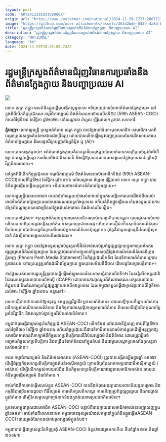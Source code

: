 ```yaml
---
layout: post
code: "ART2411291031VB066X"
origin_url: "https://www.postkhmer.com/national/2024-11-29-1727-260771"
image: "https://github.com/user-attachments/assets/363d2bde-043e-4a8d-b61b-7e3f9ef392c4"
title: "រដ្ឋមន្ត្រី​ក្រសួង​ព័ត៌មាន​ជំរុញ​វិធានការ​ប្រឆាំង​នឹង​ព័ត៌មាន​ក្លែងក្លាយ និង​បញ្ហា​ប្រឈម AI"
description: "​​រដ្ឋមន្ត្រី​ក្រសួង​ព័ត៌មាន​ជំរុញ​វិធានការ​ប្រឆាំង​នឹង​ព័ត៌មាន​ក្លែងក្លាយ និង​បញ្ហា​ប្រឈម AI​"
category: "NATIONAL"
language: "km"
date: 2024-11-29T10:35:08.742Z
---
```


# រដ្ឋមន្ត្រី​ក្រសួង​ព័ត៌មាន​ជំរុញ​វិធានការ​ប្រឆាំង​នឹង​ព័ត៌មាន​ក្លែងក្លាយ និង​បញ្ហា​ប្រឈម AI

![](https://github.com/user-attachments/assets/ae7c2182-21a0-4d6d-ba18-7e6d492d03e1)

លោក នេត្រ ភក្ដ្រា មាន​គំនិត​ផ្ដួចផ្ដើម​​បង្កើត​យុទ្ធនាការ «​និយាយថា​ទេ​ចំពោះ​ព័ត៌មាន​ក្លែងក្លាយ​» នៅក្នុង​ពិធី​បើក​កិច្ចប្រជុំ​គណៈកម្មាធិកា​វប្បធម៌ និង​ព័ត៌មាន​អាស៊ាន​លើក​ទី​៥៩ (59th ASEAN-COCI) ​កាលពី​​ថ្ងៃទី​២៨ ខែវិច្ឆិកា ឆ្នាំ​២០២៤ នៅ​សណ្ឋាគា រ៉ា​ហ្វ​ល ឡឺ​រ៉ូ​យា​ល់។ រូបថត សហការី​

**ភ្នំពេញ៖** លោក​​រដ្ឋមន្ត្រី ក្រសួង​ព័ត៌មាន នេត្រ ភក្ត្រា បាន​ថ្លែង​នៅ​ចំពោះមុខ​សមាជិក​-​សមាជិកា មកពី​បណ្តា​ប្រទេស​ក្នុង​តំបន់​អាស៊ាន​ជាច្រើនរូប ដោយ​បានលើកឡើង​នូវ​បញ្ហា​ប្រឈម​នៃ​ការរីក​សាយភាយ​ព័ត៌មាន​ក្លែងក្លាយ និង​បច្ចេកវិទ្យា​បញ្ញា​សិប្បនិម្មិត ឬ (AI)​។

លោក​​បាន​សង្កត់ធ្ងន់ថា៖ «ព័ត៌មាន​ក្លែងក្លាយ​គឺជា​កត្តា​ដ៏​ចម្បង​​មួយ​ដែល​នាំ​មានការ​ប្រើប្រាស់​នូវ​អំពើ​ហឹ​ង្សា ភាព​ស្អប់ខ្ពើម​គ្នា ការរើសអើង​ជាតិ​សាសន៍ និង​ធ្វើឱ្យមាន​ចលាចល​សង្គម​នៅក្នុង​ប្រទេស​ជាច្រើន​ជុំវិញ​ពិភពលោក​»។

នៅក្នុង​ពិធី​បើក​កិច្ចប្រជុំ​គណៈកម្មាធិកា​វប្បធម៌ និង​ព័ត៌មាន​អាស៊ាន​លើក​ទី​៥៩ (59th ASEAN-COCI) ​កាលពី​​ថ្ងៃទី​២៨ ខែវិច្ឆិកា ឆ្នាំ​២០២៤ នៅ​សណ្ឋាគា រ៉ា​ហ្វ​ល ឡឺ​រ៉ូ​យា​ល់ លោក នេត្រ ភក្ដ្រា មាន​គំនិត​ផ្ដួចផ្ដើម​​បង្កើត​យុទ្ធនាការ «​និយាយថា​ទេ​ចំពោះ​ព័ត៌មាន​ក្លែងក្លាយ​»។

លោក​រដ្ឋមន្ដ្រី​បាន​អះអាងថា នេះ​ជា​ជំ​ហ៊ាន​មួយ​យ៉ាងសំខាន់​នៅក្នុង​ការបង្កើន​ការយល់ដឹង​អំពី​ផលប៉ះពាល់​នៃ​ព័ត៌មាន​ក្លែងក្លាយ​ដល់​សាធារណជន​ទូទាំងប្រទេស ហើយ​គំនិត​ផ្តួចផ្តើម​នេះ​កំពុង​ទទួលបាន​ការគាំទ្រ​ពី​បណ្តា​ប្រទេស​ជាច្រើន​នៅក្នុង​តំបន់​អាស៊ាន និង​តំបន់​ដទៃទៀត​។ 

លោក​បាន​ថ្លែងថា៖ «ក្រសួង​ព័ត៌មាន​ក្នុងនាម​សេនាធិការ​របស់​រាជរ​ដ្ឋា​ភិ​បាល​កម្ពុជា បាន​ផ្តោតជាសំខាន់​លើ​ការធានា​ឱ្យបាន​នូវ​សន្តិសុខ​ព័ត៌មាន​សម្រាប់​ប្រជាពលរដ្ឋ ហើយ​ភាពជឿជាក់​នៃ​ស្ថាប័ន​សារព័ត៌មាន មិនមែន​គ្រាន់តែ​ជា​បញ្ហា​នៃ​ក្រមសីលធម៌​អ្នកសារព័ត៌មាន​ប៉ុណ្ណោះ​ទេ ប៉ុន្តែ​គឺជា​មូលដ្ឋានគ្រឹះ​នៃ​សន្តិសុខ​ជាតិ និង​ស្ថិរភាព​សង្គម​របស់​យើង​ផងដែរ​»។

លោក នេត្រ ភក្ដ្រា បាន​ថ្លែង​​ទទួលស្គាល់​នូវ​តួនាទី​ដ៏​សំខាន់​របស់​ប្រព័ន្ធ​ផ្សព្វ​ផ្សាយ​ក្នុងការ​ប្រឆាំង​ការផ្សព្វផ្សាយ​ព័ត៌មាន​ក្លែងក្លាយ ដែល​ត្រូវបាន​ដាក់បញ្ចូល​នៅក្នុង​សេចក្តីថ្លែងការណ៍​​សារព័ត៌មាន​ទីក្រុង​ភ្នំពេញ (Phnom Penh Media Statement) នៃ​កិច្ចប្រជុំ​លើក​ទី​៧ នៃ​វេទិកា​សារព័ត៌មាន ក្រោម​ប្រធានបទ «​ការប្រយុទ្ធប្រឆាំង​ដំណឹង​ក្លែងក្លាយ ក្នុង​យុគសម័យ​ឌីជីថល ដើម​បន្ត​ថែរក្សា​សន្តិភាព​»។

ការ​ថ្លែង​របស់​លោករ​ដ្ឋមន្ដ្រី​ត្រូវបាន​ធ្វើ​ឡើង​​អំឡុងពេល​នៃ​មហាសន្និបាត​លើក​ទី​១២ នៃ​សន្និសីទ​អន្តរជាតិ​នៃ​គណបក្សនយោ​បាយ​​នៅ​អាស៊ី (ICAPP) ដោយមាន​ការចូលរួម​ពី​តំណាង​គណៈបក្សនយោបាយ​ចំនួន​២៨ និង​តំណាង​ប្រព័ន្ធ​ផ្សព្វផ្សាយ​មកពី​១៥​ប្រទេស ដែល​កម្ពុជា​ទទួល​ធ្វើជា​ម្ចាស់ផ្ទះ​ចាប់ពី​ថ្ងៃទី​២១ ដល់​២៤ ខែវិច្ឆិកា ឆ្នាំ​២០២៤ កន្លងទៅ​។ 

លោក​ជឿជាក់ថា​​ការដាក់ឱ្យ​អនុវត្ត «​ធម្មនុញ្ញ​វិជ្ជាជីវៈ​អ្នកសារព័ត៌មាន​» នា​ពេល​ថ្មីៗ​នេះ​គឺ​​​ឆ្ពោះទៅរក​ការលើកកម្ពស់​សេរីភាព​សារព័ត៌មាន និង​កិច្ចការពារ​សុវត្ថិភាព​អ្នកសារព័ត៌មាន ពិសេស​ដើម្បី​លើក​គុណ​តម្លៃ​រួម​នៃ​វិជ្ជាជីវៈ និង​សណ្តាប់ធ្នាប់​ក្នុង​វិស័យ​សារព័ត៌មាន​។​

​កម្ពុជា​កំពុង​ធ្វើជា​ម្ចាស់ផ្ទះ​នៃ​កិច្ចប្រជុំ ASEAN-COCI លើក​ទី​៥៩ នៅ​រាជធានី​ភ្នំពេញ ចាប់ពី​ថ្ងៃទី​២៦ ដល់​ថ្ងៃទី​៣០ ខែវិច្ឆិកា ឆ្នាំ​២០២៤ ហើយ​កិច្ចប្រជុំ​នេះ​គឺជា​វេទិកា​ដ៏​មាន​សារសំខាន់​មួយ​ដើម្បី​អនុ​ញ្ញ​ត​ឱ្យ​សមាជិក​អាស៊ាន​ពិភាក្សា​អំពី​កិច្ចសហប្រតិបត្តិការ​លើ​វិស័យ​វប្បធម៌ និង​ព័ត៌មាន ដោយ​ត្រូវ​រៀបចំ​គម្រោង​កិច្ចសហប្រតិបត្តិការ និង​ពង្រឹង​ទំនាក់ទំនង​នៅក្នុង​តំបន់ និង​ជាមួយ​បណ្តា​ប្រទេស​ដៃគូ​សន្ទនា​របស់​អាស៊ាន​។​

គណៈកម្មាធិការ​វប្បធម៌ និង​ព័ត៌មាន​អាស៊ាន (ASEAN-COCI) ត្រូវបាន​បង្កើតឡើង​ក្នុង​ឆ្នាំ ១៩៧៧ ដើម្បី​ជំរុញ​កិច្ចសហប្រតិបត្តិការ​ក្នុង​តំបន់​អាស៊ីអាគ្នេយ៍ ក្រោម​ឆ័​ត្រ​នៃ​សមាគម​ប្រជាជាតិ​អាស៊ីអាគ្នេយ៍ (​អាស៊ាន​) ដើម្បី​លើកកម្ពស់​ការយល់ដឹង និង​កិច្ចសហប្រតិបត្តិការ​រ​វាង​រដ្ឋ​ជា​សមាជិក​អាស៊ាន តាមរយៈ​គំនិត​ផ្តួចផ្តើម​វប្បធម៌ និង​ព័ត៌មាន ។​

ចាប់តាំងពី​ការចាប់ផ្តើម​របស់ខ្លួន ASEAN-COCI បាន​នឹង​កំពុង​អនុវត្ត​ដោយ​ជោគជ័យ​នូវ​គម្រោង និង​កម្មវិធី​ជាច្រើន​មានដូចជា ពិធី​វប្បធម៌ ការអភិរក្ស​បេតិកភណ្ឌ ការអភិវឌ្ឍ​ប្រព័ន្ធ​ផ្សព្វផ្សាយ និង​ការផ្លាស់ប្តូរ​ព័ត៌មាន ដើម្បី​កែលម្អ​បណ្តាញ​ទំនាក់ទំនង​ក្នុងចំណោម​ប្រជាជាតិ​អាស៊ាន​។

ប្រទេស​កម្ពុជា​ចូល​ជា​សមាជិក ASEAN-COCI បន្ទាប់ពី​បាន​ក្លាយជា​សមាជិក​អាស៊ាន​ពេញលេញ​ក្នុង​ឆ្នាំ​១៩៩៩​។ ចាប់តាំងពី​ពេលនោះ​មក កម្ពុជា​បាន​ចូលរួម​យ៉ាងសកម្ម​នៅក្នុង​គំនិត​ផ្តួចផ្តើម​ASEAN-COCI ដោយ​រួមចំណែក​ដល់​ការទូត​វប្បធម៌​ក្នុង​តំបន់​។ 

កម្ពុជា​បានធ្វើ​ជា​ម្ចាស់ផ្ទះ​នៃ​កិច្ចប្រជុំ ASEAN-COCI ចំនួន​២​ដង​រួចមកហើយ គឺ​នៅ​ឆ្នាំ​១៩៩៩ និង​ឆ្នាំ​២០១៤៕​